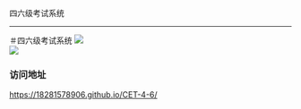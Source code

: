四六级考试系统
-   -   -   - 
＃四六级考试系统
![](https://github.com/18281578906/CET-4-6/raw/master/img/foryou.gif)  
![](https://github.com/18281578906/CET-4-6/raw/master/img/foryou.gif)  
### 访问地址
https://18281578906.github.io/CET-4-6/
